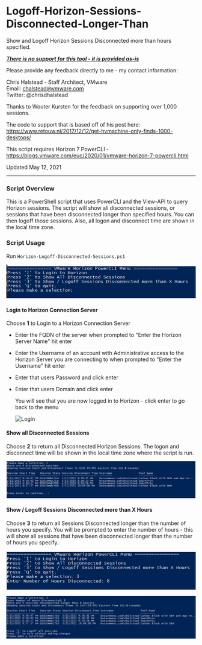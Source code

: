 # Logoff-Horizon-Sessions-Disconnected-Longer-Than
Show and Logoff Horizon Sessions Disconnected more than hours specified.

***<u>There is no support for this tool - it is provided as-is</u>***

Please provide any feedback directly to me - my contact information: 

Chris Halstead - Staff Architect, VMware  
Email: chalstead@vmware.com  
Twitter: @chrisdhalstead  <br />

Thanks to Wouter Kursten for the feedback on supporting over 1,000 sessions.  <br/>

The code to support that is based off of his post here:  https://www.retouw.nl/2017/12/12/get-hvmachine-only-finds-1000-desktops/ <br/>

 This script requires Horizon 7 PowerCLI - https://blogs.vmware.com/euc/2020/01/vmware-horizon-7-powercli.html <br/>

Updated May 12, 2021<br />

------

### Script Overview

This is a PowerShell script that uses PowerCLI and the View-API to query Horizon sessions.  The script will show all disconnected sessions, or sessions that have been disconnected longer than specified hours.  You can then logoff those sessions.  Also, all logon and disconnect time are shown in the local time zone.

### Script Usage

Run `Horizon-Logoff-Disconnected-Sessions.ps1` 


   ![Menu](https://github.com/chrisdhalstead/logoff-horizon-sessions-disconnected-longer-than/blob/main/Images/mainmenu.PNG)

   #### Login to Horizon Connection Server

Choose **1** to Login to a Horizon Connection Server 

- Enter the FQDN of the server when prompted to "Enter the Horizon Server Name" hit enter

- Enter the Username of an account with Administrative access to the Horizon Server you are connecting to when prompted to "Enter the Username" hit enter

- Enter that users Password and click enter

- Enter that users Domain and click enter

  You will see that you are now logged in to Horizon - click enter to go back to the menu

   ![Login](https://github.com/chrisdhalstead/logoff-horizon-sessions-disconnected-longer-than/main/Images/Login.PNG)

#### Show all Disconnected Sessions

Choose **2** to return all Disconnected Horizon Sessions.  The logon and disconnect time will be shown in the local time zone where the script is run.

   ![Sessions](https://github.com/chrisdhalstead/logoff-horizon-sessions-disconnected-longer-than/blob/main/Images/disconnected.png)

#### Show / Logoff Sessions Disconnected more than X Hours

Choose **3** to return all Sessions Disconnected longer than the number of hours you specify.  You will be prompted to enter the number of hours - this will show all sessions that have been disconnected longer than the number of hours you specify.  

   ![Sessions](https://github.com/chrisdhalstead/logoff-horizon-sessions-disconnected-longer-than/blob/main/Images/disconnectedhours.png)

   ![Sessions](https://github.com/chrisdhalstead/logoff-horizon-sessions-disconnected-longer-than/blob/main/Images/disconnectedsessions.png)